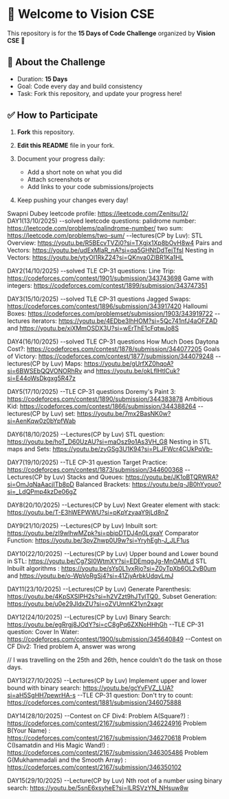 # 👋 Welcome to Vision CSE  

This repository is for the **15 Days of Code Challenge** organized by **Vision CSE** 🚀  

## 📌 About the Challenge
- Duration: **15 Days**
- Goal: Code every day and build consistency  
- Task: Fork this repository, and update your progress here!  

## ✅ How to Participate
1. **Fork** this repository.  
2. **Edit this README** file in your fork.  
3. Document your progress daily:  
   - Add a short note on what you did  
   - Attach screenshots or  
   - Add links to your code submissions/projects  

4. Keep pushing your changes every day!

Swapni Dubey
leetcode profile: https://leetcode.com/Zenitsu12/
DAY1(13/10/2025)
   --solved leetcode questions:
      palidrome number: https://leetcode.com/problems/palindrome-number/
      two sum: https://leetcode.com/problems/two-sum/
   --lectures(CP by Luv):
      STL Overview: https://youtu.be/R5BEcvTVZj0?si=TXgjx1Xp8bOvH8w4
      Pairs and Vectors: https://youtu.be/udExMlaR_nA?si=qa5GHNtDdTejTfsI
      Nesting in Vectors: https://youtu.be/ytyOI1RkZ24?si=QKnva0ZIBR1Ka1HL

DAY2(14/10/2025)
   --solved TLE CP-31 questions:
      Line Trip: https://codeforces.com/contest/1901/submission/343743698
      Game with integers: https://codeforces.com/contest/1899/submission/343747351
   
DAY3(15/10/2025)
   --solved TLE CP-31 questions
      Jagged Swaps: https://codeforces.com/contest/1896/submission/343917420
      Halloumi Boxes: https://codeforces.com/problemset/submission/1903/343919722
   --lectures
      iterators: https://youtu.be/4EDbe3lhHOM?si=5Qc741nfJ4aOFZAD and https://youtu.be/xiXMmOSDX3U?si=wErThE1cFqtwJo8S

DAY4(16/10/2025)
   --solved TLE CP-31 questions
      How Much Does Daytona Cost?: https://codeforces.com/contest/1878/submission/344077205
      Goals of Victory: https://codeforces.com/contest/1877/submission/344079248
   --lectures(CP by Luv)
      Maps: https://youtu.be/gUrfXZ0hqoA?si=6BWSEbQQVONORhRv and https://youtu.be/okLflHtlCuk?si=E44oWsDkgxg5R47z

DAY5(17/10/2025)
   --TLE CP-31 questions
      Doremy's Paint 3: https://codeforces.com/contest/1890/submission/344383878
      Ambitious Kid: https://codeforces.com/contest/1866/submission/344388264
   --lectures(CP by Luv)
      set: https://youtu.be/7mx2BasNK0w?si=AenKqw0z0bYpfWab

DAY6(18/10/2025)
   --Lectures(CP by Luv)
      STL question: https://youtu.be/hoT_D60UzAU?si=maOsz9o1As3VH_G8
      Nesting in STL maps and Sets: https://youtu.be/zyGSg3U1K94?si=PLJFWcr4CUkPqVb-

DAY7(19/10/2025)
   --TLE CP-31 question
      Target Practice: https://codeforces.com/contest/1873/submission/344600368
   --Lectures(CP by Luv)
      Stacks and Queues: https://youtu.be/JK1oBTQRWRA?si=OmJqNaAacjITb8pD
      Balanced Brackets: https://youtu.be/q-JB0hYyouo?si=_LdQPmp4kzDe06gZ

DAY8(20/10/2025)
   --Lectures(CP by Luv)
      Next Greater element with stack: https://youtu.be/T-E3hWEPWWU?si=pKpYzyaaY9jLd8nZ

DAY9(21/10/2025)
   --Lectures(CP by Luv)
       Inbuilt sort: https://youtu.be/zI9wlhwMZpk?si=pbipDTDJ4n0LgxaY
       Comparator Function: https://youtu.be/3pvZhwp0U9w?si=YryhEgh-J_JLF1us

DAY10(22/10/2025)
   --Lectures(CP by Luv)
      Upper bound and Lower bound in STL: https://youtu.be/Cg7SI0WtmXY?si=EDEmqgJg-MnOAMLd
      STL Inbuilt algorithms : https://youtu.be/sYs0L1vxRjo?si=Z0yTpXb6OL2vB0um and https://youtu.be/o-WpVoRgSj4?si=41ZjyArbkUdqvLmJ

DAY11(23/10/2025)
   --Lectures(CP by Luv)
      Generate Parenthesis: https://youtu.be/4KpSXSIPH2s?si=h2VZzt9hJTylTQ0_ 
      Subset Generation: https://youtu.be/u0e29JIdxZU?si=oZVUmnK21yn2xagr
   
DAY12(24/10/2025)
   --Lectures(CP by Luv)
      Binary Search: https://youtu.be/egRrgj8JOdY?si=cC8gPq6ZXNoHHhGh
   --TLE CP-31 question:
      Cover In Water: https://codeforces.com/contest/1900/submission/345640849
   --Contest on CF Div2:
      Tried problem A, answer was wrong

// I was travelling on the 25th and 26th, hence couldn’t do the task on those days.

DAY13(27/10/2025)
   --Lectures(CP by Luv)
      Implement upper and lower bound with binary search: https://youtu.be/gcYvFVZ_LUA?si=aH5SgHH7pewrHA-s
   --TLE CP-31 question:
      Don't try to count: https://codeforces.com/contest/1881/submission/346075888

DAY14(28/10/2025)
   --Contest on CF Div4:
      Problem A(Square?) : https://codeforces.com/contest/2167/submission/346224916
      Problem B(Your Name) : https://codeforces.com/contest/2167/submission/346270618
      Problem C(Isamatdin and His Magic Wand!) : https://codeforces.com/contest/2167/submission/346305486
      Problem G(Mukhammadali and the Smooth Array) : https://codeforces.com/contest/2167/submission/346350102

DAY15(29/10/2025)
   --Lecture(CP by Luv)
      Nth root of a number using binary search: https://youtu.be/5snE6xsyheE?si=ILRSVzYN_NHsuw8w
      
